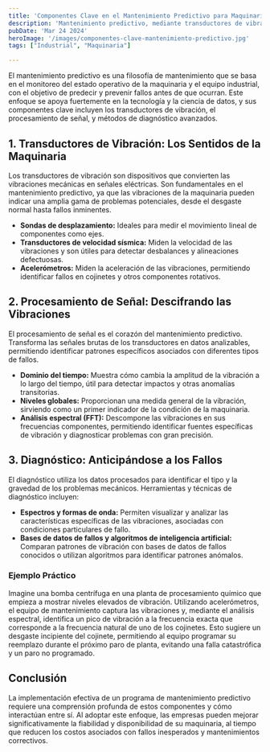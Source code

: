 ```yaml
---
title: 'Componentes Clave en el Mantenimiento Predictivo para Maquinaria Industrial'
description: 'Mantenimiento predictivo, mediante transductores de vibración, procesamiento de señales y diagnósticos precisos, se convierte en la clave para evitar fallos en maquinaria industrial y garantizar la eficiencia operativa.'
pubDate: 'Mar 24 2024'
heroImage: '/images/componentes-clave-mantenimiento-predictivo.jpg'
tags: ["Industrial", "Maquinaria"]

---
```


El mantenimiento predictivo es una filosofía de mantenimiento que se basa en el monitoreo del estado operativo de la maquinaria y el equipo industrial, con el objetivo de predecir y prevenir fallos antes de que ocurran. Este enfoque se apoya fuertemente en la tecnología y la ciencia de datos, y sus componentes clave incluyen los transductores de vibración, el procesamiento de señal, y métodos de diagnóstico avanzados.

## 1. Transductores de Vibración: Los Sentidos de la Maquinaria

Los transductores de vibración son dispositivos que convierten las vibraciones mecánicas en señales eléctricas. Son fundamentales en el mantenimiento predictivo, ya que las vibraciones de la maquinaria pueden indicar una amplia gama de problemas potenciales, desde el desgaste normal hasta fallos inminentes.

- **Sondas de desplazamiento:** Ideales para medir el movimiento lineal de componentes como ejes.
- **Transductores de velocidad sísmica:** Miden la velocidad de las vibraciones y son útiles para detectar desbalances y alineaciones defectuosas.
- **Acelerómetros:** Miden la aceleración de las vibraciones, permitiendo identificar fallos en cojinetes y otros componentes rotativos.

## 2. Procesamiento de Señal: Descifrando las Vibraciones

El procesamiento de señal es el corazón del mantenimiento predictivo. Transforma las señales brutas de los transductores en datos analizables, permitiendo identificar patrones específicos asociados con diferentes tipos de fallos.

- **Dominio del tiempo:** Muestra cómo cambia la amplitud de la vibración a lo largo del tiempo, útil para detectar impactos y otras anomalías transitorias.
- **Niveles globales:** Proporcionan una medida general de la vibración, sirviendo como un primer indicador de la condición de la maquinaria.
- **Análisis espectral (FFT):** Descompone las vibraciones en sus frecuencias componentes, permitiendo identificar fuentes específicas de vibración y diagnosticar problemas con gran precisión.

## 3. Diagnóstico: Anticipándose a los Fallos

El diagnóstico utiliza los datos procesados para identificar el tipo y la gravedad de los problemas mecánicos. Herramientas y técnicas de diagnóstico incluyen:

- **Espectros y formas de onda:** Permiten visualizar y analizar las características específicas de las vibraciones, asociadas con condiciones particulares de fallo.
- **Bases de datos de fallos y algoritmos de inteligencia artificial:** Comparan patrones de vibración con bases de datos de fallos conocidos o utilizan algoritmos para identificar patrones anómalos.

### Ejemplo Práctico

Imagine una bomba centrífuga en una planta de procesamiento químico que empieza a mostrar niveles elevados de vibración. Utilizando acelerómetros, el equipo de mantenimiento captura las vibraciones y, mediante el análisis espectral, identifica un pico de vibración a la frecuencia exacta que corresponde a la frecuencia natural de uno de los cojinetes. Esto sugiere un desgaste incipiente del cojinete, permitiendo al equipo programar su reemplazo durante el próximo paro de planta, evitando una falla catastrófica y un paro no programado.

## Conclusión

La implementación efectiva de un programa de mantenimiento predictivo requiere una comprensión profunda de estos componentes y cómo interactúan entre sí. Al adoptar este enfoque, las empresas pueden mejorar significativamente la fiabilidad y disponibilidad de su maquinaria, al tiempo que reducen los costos asociados con fallos inesperados y mantenimientos correctivos.

